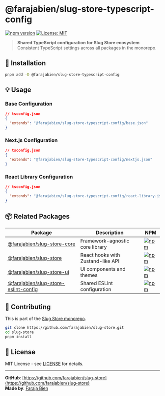 # @farajabien/slug-store-typescript-config

[![npm version](https://badge.fury.io/js/%40farajabien%2Fslug-store-typescript-config.svg)](https://badge.fury.io/js/%40farajabien%2Fslug-store-typescript-config)
[![License: MIT](https://img.shields.io/badge/License-MIT-yellow.svg)](https://opensource.org/licenses/MIT)

> **Shared TypeScript configuration for Slug Store ecosystem**  
> Consistent TypeScript settings across all packages in the monorepo.

## 🚀 Installation

```bash
pnpm add -D @farajabien/slug-store-typescript-config
```

## 💡 Usage

### Base Configuration
```json
// tsconfig.json
{
  "extends": "@farajabien/slug-store-typescript-config/base.json"
}
```

### Next.js Configuration
```json
// tsconfig.json
{
  "extends": "@farajabien/slug-store-typescript-config/nextjs.json"
}
```

### React Library Configuration
```json
// tsconfig.json
{
  "extends": "@farajabien/slug-store-typescript-config/react-library.json"
}
```

## 📦 Related Packages

| Package | Description | NPM |
|---------|-------------|-----|
| [@farajabien/slug-store-core](https://www.npmjs.com/package/@farajabien/slug-store-core) | Framework-agnostic core library | [![npm](https://img.shields.io/npm/v/@farajabien/slug-store-core.svg)](https://www.npmjs.com/package/@farajabien/slug-store-core) |
| [@farajabien/slug-store](https://www.npmjs.com/package/@farajabien/slug-store) | React hooks with Zustand-like API | [![npm](https://img.shields.io/npm/v/@farajabien/slug-store.svg)](https://www.npmjs.com/package/@farajabien/slug-store) |
| [@farajabien/slug-store-ui](https://www.npmjs.com/package/@farajabien/slug-store-ui) | UI components and themes | [![npm](https://img.shields.io/npm/v/@farajabien/slug-store-ui.svg)](https://www.npmjs.com/package/@farajabien/slug-store-ui) |
| [@farajabien/slug-store-eslint-config](https://www.npmjs.com/package/@farajabien/slug-store-eslint-config) | Shared ESLint configuration | [![npm](https://img.shields.io/npm/v/@farajabien/slug-store-eslint-config.svg)](https://www.npmjs.com/package/@farajabien/slug-store-eslint-config) |

## 🤝 Contributing

This is part of the [Slug Store monorepo](https://github.com/farajabien/slug-store).

```bash
git clone https://github.com/farajabien/slug-store.git
cd slug-store
pnpm install
```

## 📄 License

MIT License - see [LICENSE](LICENSE) for details.

---

**GitHub**: [https://github.com/farajabien/slug-store](https://github.com/farajabien/slug-store)  
**Made by**: [Faraja Bien](https://github.com/farajabien)
